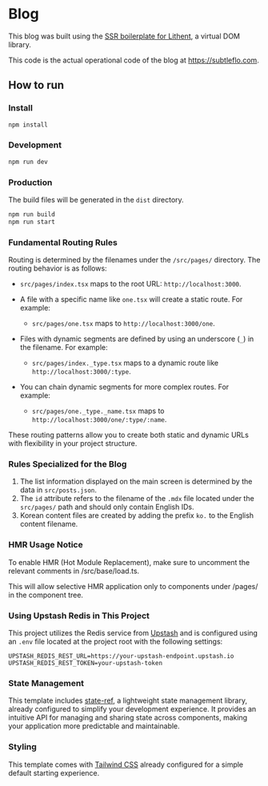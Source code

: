# Blog

This blog was built using the [SSR boilerplate for Lithent](https://github.com/superlucky84/lithent/tree/master/createLithent#welcome-to-lithent-ssr-boilerplate), a virtual DOM library.

This code is the actual operational code of the blog at https://subtleflo.com.

## How to run

### Install

```bash
npm install
```


### Development

```bash
npm run dev
```

### Production

The build files will be generated in the `dist` directory.

```bash
npm run build
npm run start
```

### Fundamental Routing Rules

Routing is determined by the filenames under the `/src/pages/` directory. The routing behavior is as follows:

* `src/pages/index.tsx` maps to the root URL: `http://localhost:3000`.

* A file with a specific name like `one.tsx` will create a static route. For example:
    * `src/pages/one.tsx` maps to `http://localhost:3000/one`.

* Files with dynamic segments are defined by using an underscore (`_`) in the filename. For example:
    * `src/pages/index._type.tsx` maps to a dynamic route like `http://localhost:3000/:type`.

* You can chain dynamic segments for more complex routes. For example:
    * `src/pages/one._type._name.tsx` maps to `http://localhost:3000/one/:type/:name`.

These routing patterns allow you to create both static and dynamic URLs with flexibility in your project structure.

### Rules Specialized for the Blog

1. The list information displayed on the main screen is determined by the data in `src/posts.json`.
2. The `id` attribute refers to the filename of the `.mdx` file located under the `src/pages/` path and should only contain English IDs.  
3. Korean content files are created by adding the prefix `ko.` to the English content filename.


### HMR Usage Notice

To enable HMR (Hot Module Replacement), make sure to uncomment the relevant comments in /src/base/load.ts.

This will allow selective HMR application only to components under /pages/ in the component tree.

### Using Upstash Redis in This Project

This project utilizes the Redis service from [Upstash](https://upstash.com/) and is configured using an `.env` file located at the project root with the following settings:

```
UPSTASH_REDIS_REST_URL=https://your-upstash-endpoint.upstash.io  
UPSTASH_REDIS_REST_TOKEN=your-upstash-token
```

### State Management

This template includes [state-ref](https://github.com/superlucky84/state-ref), a lightweight state management library, already configured to simplify your development experience. It provides an intuitive API for managing and sharing state across components, making your application more predictable and maintainable.

### Styling

This template comes with [Tailwind CSS](https://tailwindcss.com/) already configured for a simple default starting experience.

